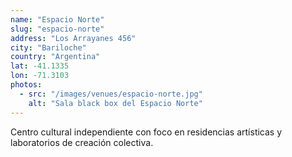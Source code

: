 ```yaml
---
name: "Espacio Norte"
slug: "espacio-norte"
address: "Los Arrayanes 456"
city: "Bariloche"
country: "Argentina"
lat: -41.1335
lon: -71.3103
photos:
  - src: "/images/venues/espacio-norte.jpg"
    alt: "Sala black box del Espacio Norte"
---
```


Centro cultural independiente con foco en residencias artísticas y laboratorios de creación colectiva.
